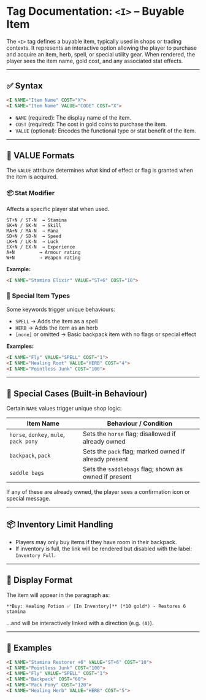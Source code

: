 # Tag Documentation: `<I>` – Buyable Item

The `<I>` tag defines a buyable item, typically used in shops or trading contexts. It represents an interactive option allowing the player to purchase and acquire an item, herb, spell, or special utility gear. When rendered, the player sees the item name, gold cost, and any associated stat effects.

---

## ✅ Syntax

```html
<I NAME="Item Name" COST="X">
<I NAME="Item Name" VALUE="CODE" COST="X">
```

- `NAME` (required): The display name of the item.
- `COST` (required): The cost in gold coins to purchase the item.
- `VALUE` (optional): Encodes the functional type or stat benefit of the item.

---

## 🧪 VALUE Formats

The `VALUE` attribute determines what kind of effect or flag is granted when the item is acquired.

### 📦 Stat Modifier
Affects a specific player stat when used.

```
ST+N / ST-N  → Stamina
SK+N / SK-N  → Skill
MA+N / MA-N  → Mana
SD+N / SD-N  → Speed
LK+N / LK-N  → Luck
EX+N / EX-N  → Experience
A+N         → Armour rating
W+N         → Weapon rating
```

**Example:**
```html
<I NAME="Stamina Elixir" VALUE="ST+6" COST="10">
```

### 🔮 Special Item Types

Some keywords trigger unique behaviours:

- `SPELL` → Adds the item as a spell
- `HERB` → Adds the item as an herb
- `[none]` or omitted → Basic backpack item with no flags or special effect

**Examples:**
```html
<I NAME="Fly" VALUE="SPELL" COST="1">
<I NAME="Healing Root" VALUE="HERB" COST="4">
<I NAME="Pointless Junk" COST="100">
```

---

## 🧰 Special Cases (Built-in Behaviour)

Certain `NAME` values trigger unique shop logic:

| Item Name        | Behaviour / Condition                                          |
|------------------|----------------------------------------------------------------|
| `horse`, `donkey`, `mule`, `pack pony` | Sets the `horse` flag; disallowed if already owned |
| `backpack`, `pack`     | Sets the `pack` flag; marked owned if already present       |
| `saddle bags`          | Sets the `saddlebags` flag; shown as owned if present       |

If any of these are already owned, the player sees a confirmation icon or special message.

---

## 📦 Inventory Limit Handling

- Players may only buy items if they have room in their backpack.
- If inventory is full, the link will be rendered but disabled with the label: `Inventory Full`.

---

## 💬 Display Format

The item will appear in the paragraph as:

```
**Buy: Healing Potion ✅ [In Inventory]** (*10 gold*) - Restores 6 stamina
```

…and will be interactively linked with a direction (e.g. `(A)`).

---

## 🧪 Examples

```html
<I NAME="Stamina Restorer +6" VALUE="ST+6" COST="10">
<I NAME="Pointless Junk" COST="100">
<I NAME="Fly" VALUE="SPELL" COST="1">
<I NAME="Backpack" COST="60">
<I NAME="Pack Pony" COST="120">
<I NAME="Healing Herb" VALUE="HERB" COST="5">
```
